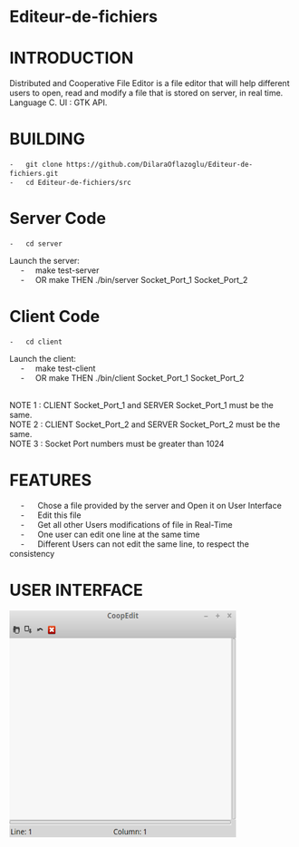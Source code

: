 # Editeur-de-fichiers

# INTRODUCTION
Distributed and Cooperative File Editor is a file editor that will help different users to open, read and modify a file that is stored on server, in real time.
Language C. UI : GTK API.<br />


# BUILDING
	-	git clone https://github.com/DilaraOflazoglu/Editeur-de-fichiers.git
	-	cd Editeur-de-fichiers/src
	
	
# Server Code
	-	cd server
Launch the server:  <br />
&nbsp; &nbsp; &nbsp;-&nbsp; &nbsp; &nbsp;make test-server <br />
&nbsp; &nbsp; &nbsp;-&nbsp; &nbsp; &nbsp;OR make THEN ./bin/server Socket_Port_1 Socket_Port_2 <br />

# Client Code
	-	cd client
Launch the client:  <br />
&nbsp; &nbsp; &nbsp;-&nbsp; &nbsp; &nbsp;make test-client <br />
&nbsp; &nbsp; &nbsp;-&nbsp; &nbsp; &nbsp;OR make THEN ./bin/client Socket_Port_1 Socket_Port_2 <br /> <br />
	
NOTE 1 : CLIENT Socket_Port_1 and SERVER Socket_Port_1 must be the same. <br />
NOTE 2 : CLIENT Socket_Port_2 and SERVER Socket_Port_2 must be the same. <br /> 
NOTE 3 : Socket Port numbers must be greater than 1024 <br />


# FEATURES
&nbsp; &nbsp; &nbsp;-&nbsp; &nbsp; &nbsp; Chose a file provided by the server and Open it on User Interface <br />
&nbsp; &nbsp; &nbsp;-&nbsp; &nbsp; &nbsp; Edit this file <br />
&nbsp; &nbsp; &nbsp;-&nbsp; &nbsp; &nbsp; Get all other Users modifications of file in Real-Time <br />
&nbsp; &nbsp; &nbsp;-&nbsp; &nbsp; &nbsp; One user can edit one line at the same time <br />
&nbsp; &nbsp; &nbsp;-&nbsp; &nbsp; &nbsp; Different Users can not edit the same line, to respect the consistency <br />
	
	
# USER INTERFACE
<img src="images/file_editor_design.png" width="400" height="400"/>
